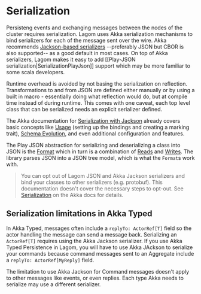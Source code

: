 # Serialization

Persisteng events and exchanging messages between the nodes of the cluster requires serialization. Lagom uses Akka serialization mechanisms to bind serializers for each of the message sent over the wire. Akka recommends [Jackson-based serializers](https://doc.akka.io/docs/akka/2.6/serialization-jackson.html) --preferably JSON but CBOR is also supported-- as a good default in most cases. On top of Akka serializers, Lagom makes it easy to add [[Play-JSON serialization|SerializationPlayJson]] support which may be more familiar to some scala developers.

Runtime overhead is avoided by not basing the serialization on reflection. Transformations to and from JSON are defined either manually or by using a built in macro - essentially doing what reflection would do, but at compile time instead of during runtime. This comes with one caveat, each top level class that can be serialized needs an explicit serializer defined.

The Akka documentation for [Serialization with Jackson](https://doc.akka.io/docs/akka/2.6/serialization-jackson.html) already covers basic concepts like [Usage](https://doc.akka.io/docs/akka/2.6/serialization-jackson.html#usage) (setting up the bindings and creating a marking trait), [Schema Evolution](https://doc.akka.io/docs/akka/2.6/serialization-jackson.html#schema-evolution), and even additional configuration and features.

The Play JSON abstraction for serializing and deserializing a class into JSON is the [Format](https://www.playframework.com/documentation/2.6.x/api/scala/index.html#play.api.libs.json.Format) which in turn is a combination of [Reads](https://www.playframework.com/documentation/2.6.x/api/scala/index.html#play.api.libs.json.Reads) and [Writes](https://www.playframework.com/documentation/2.6.x/api/scala/index.html#play.api.libs.json.Writes). The library parses JSON into a JSON tree model, which is what the `Format`s work with.

> You can opt out of Lagom JSON and Akka Jackson serializers and bind your classes to other serializers (e.g. protobuf). This documentation doesn't cover the necessary steps to opt-out. See [Serialization](https://doc.akka.io/docs/akka/2.6/serialization.html) on the Akka docs for details.

## Serialization limitations in Akka Typed

In Akka Typed, messages often include a `replyTo: ActorRef[T]` field so the actor handling the message can send a message back. Serializing an `ActorRef[T]` requires using the Akka Jackson serializer. If you use Akka Typed Persistence in Lagom, you will have to use Akka JAckson to serialize your commands because command messages sent to an Aggregate include a `replyTo: ActorRef[MyReply]` field. 

The limitation to use Akka Jackson for Command messages doesn't apply to other messages like events, or even replies. Each type Akka needs to serialize may use a different serializer.
